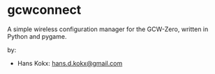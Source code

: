 gcwconnect
==========

A simple wireless configuration manager for the GCW-Zero, written in Python and pygame.

by:
* Hans Kokx: <hans.d.kokx@gmail.com>
